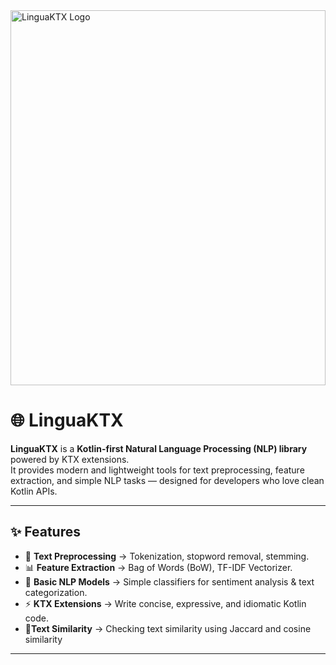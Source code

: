 <img src="https://github.com/user-attachments/assets/67e19eb6-830a-44f6-ac28-552a64367922" alt="LinguaKTX Logo" width="100%" height="600"/>

# 🌐 LinguaKTX

**LinguaKTX** is a **Kotlin-first Natural Language Processing (NLP) library** powered by KTX extensions.  
It provides modern and lightweight tools for text preprocessing, feature extraction, and simple NLP tasks — designed for developers who love clean Kotlin APIs.  

---

## ✨ Features
- 📝 **Text Preprocessing** → Tokenization, stopword removal, stemming.  
- 📊 **Feature Extraction** → Bag of Words (BoW), TF-IDF Vectorizer.  
- 🤖 **Basic NLP Models** → Simple classifiers for sentiment analysis & text categorization.  
- ⚡ **KTX Extensions** → Write concise, expressive, and idiomatic Kotlin code.
- 📄**Text Similarity** → Checking text similarity using Jaccard and cosine similarity
---

